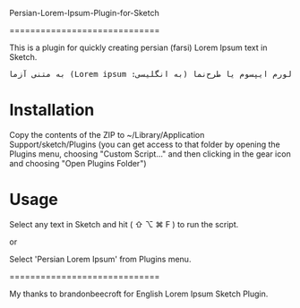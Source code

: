 Persian-Lorem-Ipsum-Plugin-for-Sketch

=============================

This is a plugin for quickly creating persian (farsi) Lorem Ipsum text in Sketch.

<pre style="direction:rtl;">
لورم ایپسوم یا طرح‌نما (به انگلیسی: Lorem ipsum) به متنی آزمایشی و بی‌معنی در صنعت چاپ، صفحه‌آرایی و طراحی گرافیک گفته می‌شود. طراح گرافیک از این متن به عنوان عنصری از ترکیب بندی برای پر کردن صفحه و ارایه اولیه شکل ظاهری و کلی طرح سفارش گرفته شده استفاده می نماید، تا از نظر گرافیکی نشانگر چگونگی نوع و اندازه فونت و ظاهر متن باشد.
</pre>

Installation
=============================

Copy the contents of the ZIP to ~/Library/Application Support/sketch/Plugins (you can get access to that folder by opening the Plugins menu, choosing "Custom Script..." and then clicking in the gear icon and choosing "Open Plugins Folder")

Usage
=============================

Select any text in Sketch and hit ( ⇧ ⌥ ⌘ F ) to run the script.

or

Select 'Persian Lorem Ipsum' from Plugins menu.

=============================

My thanks to brandonbeecroft for English Lorem Ipsum Sketch Plugin.
